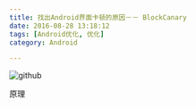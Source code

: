 ```yaml
---
title: 找出Android界面卡顿的原因－－ BlockCanary
date: 2016-08-28 13:18:12
tags: [Android优化, 优化]
category: Android

---
```


![github](https://github.com/markzhai/AndroidPerformanceMonitor)


原理

<!--more-->